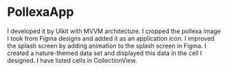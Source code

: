# PollexaApp

I developed it by UIkit with MVVM architecture.
I cropped the pollexa image I took from Figma designs and added it as an application icon.
I improved the splash screen by adding animation to the splash screen in Figma.
I created a nature-themed data set and displayed this data in the cell I designed.
I have listed cells in CollectionView.
